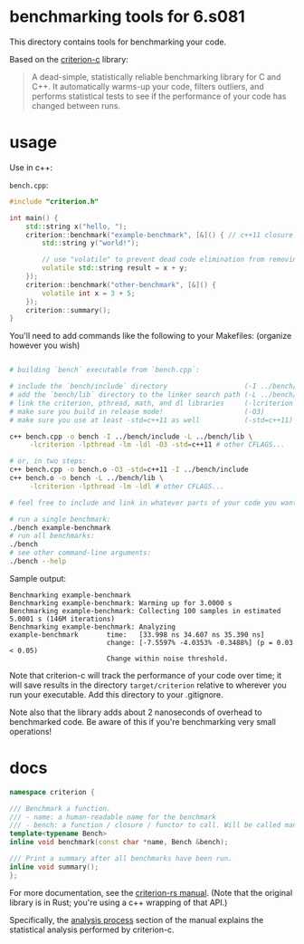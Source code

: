 # benchmarking tools for 6.s081

This directory contains tools for benchmarking your code.

Based on the [criterion-c](https://gitlab.com/kazimuth/criterion-c) library:
> A dead-simple, statistically reliable benchmarking library for C and C++.
> It automatically warms-up your code, filters outliers, and performs statistical tests to see if the performance of your code has changed between runs.

# usage

Use in c++:

`bench.cpp`:
```cpp
#include "criterion.h"

int main() {
    std::string x("hello, ");
    criterion::benchmark("example-benchmark", [&]() { // c++11 closure syntax
        std::string y("world!");

        // use "volatile" to prevent dead code elimination from removing benchmark code
        volatile std::string result = x + y;
    });
    criterion::benchmark("other-benchmark", [&]() {
        volatile int x = 3 + 5; 
    });
    criterion::summary();
}
```

You'll need to add commands like the following to your Makefiles: (organize however you wish)
```sh

# building `bench` executable from `bench.cpp`:

# include the `bench/include` directory                   (-I ../bench/include)
# add the `bench/lib` directory to the linker search path (-L ../bench/lib)
# link the criterion, pthread, math, and dl libraries     (-lcriterion -lpthread -lm -ldl)
# make sure you build in release mode!                    (-O3)
# make sure you use at least -std=c++11 as well           (-std=c++11)

c++ bench.cpp -o bench -I ../bench/include -L ../bench/lib \
     -lcriterion -lpthread -lm -ldl -O3 -std=c++11 # other CFLAGS...

# or, in two steps:
c++ bench.cpp -o bench.o -O3 -std=c++11 -I ../bench/include
c++ bench.o -o bench -L ../bench/lib \
     -lcriterion -lpthread -lm -ldl # other CFLAGS...

# feel free to include and link in whatever parts of your code you want to benchmark.

# run a single benchmark:
./bench example-benchmark
# run all benchmarks:
./bench
# see other command-line arguments:
./bench --help
```

Sample output:

```
Benchmarking example-benchmark
Benchmarking example-benchmark: Warming up for 3.0000 s
Benchmarking example-benchmark: Collecting 100 samples in estimated 5.0001 s (146M iterations)
Benchmarking example-benchmark: Analyzing
example-benchmark       time:   [33.998 ns 34.607 ns 35.390 ns]
                        change: [-7.5597% -4.0353% -0.3488%] (p = 0.03 < 0.05)
                        Change within noise threshold.
```

Note that criterion-c will track the performance of your code over time;
it will save results in the directory `target/criterion` relative to wherever you run your executable. Add this directory to your .gitignore.

Note also that the library adds about 2 nanoseconds of overhead to benchmarked code. Be aware of this if you're benchmarking very small operations!

# docs

```cpp
namespace criterion {

/// Benchmark a function.
/// - name: a human-readable name for the benchmark
/// - bench: a function / closure / functor to call. Will be called many times. Can have state.
template<typename Bench>
inline void benchmark(const char *name, Bench &bench);

/// Print a summary after all benchmarks have been run.
inline void summary();
};
```

For more documentation, see the [criterion-rs manual](https://bheisler.github.io/criterion.rs/book/criterion_rs.html). (Note that the original library is in Rust; you're using a c++ wrapping of that API.)

Specifically, the [analysis process](https://bheisler.github.io/criterion.rs/book/analysis.html) section of the manual explains the statistical analysis performed by criterion-c.
